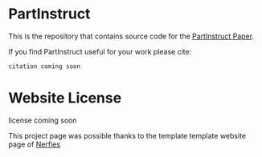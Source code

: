 # PartInstruct

This is the repository that contains source code for the [PartInstruct Paper](about:blank).

If you find PartInstruct useful for your work please cite:
```
citation coming soon
```

# Website License
license coming soon

This project page was possible thanks to the template template website page of [Nerfies](https://nerfies.github.io/)
